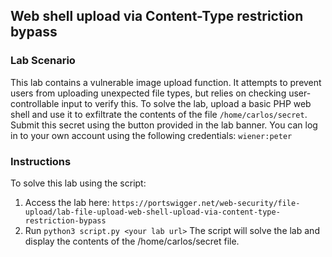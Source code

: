 ## Web shell upload via Content-Type restriction bypass
### Lab Scenario
This lab contains a vulnerable image upload function. It attempts to prevent users from uploading unexpected file types, but relies on checking user-controllable input to verify this.
To solve the lab, upload a basic PHP web shell and use it to exfiltrate the contents of the file `/home/carlos/secret`. Submit this secret using the button provided in the lab banner.
You can log in to your own account using the following credentials: `wiener:peter`

### Instructions
To solve this lab using the script:
1. Access the lab here: `https://portswigger.net/web-security/file-upload/lab-file-upload-web-shell-upload-via-content-type-restriction-bypass`
2. Run `python3 script.py <your lab url>` The script will solve the lab and display the contents of the /home/carlos/secret file.
